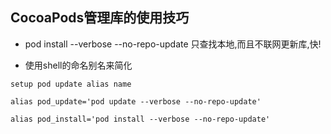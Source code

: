 
## **CocoaPods**管理库的使用技巧

- pod install --verbose --no-repo-update  只查找本地,而且不联网更新库,快!

- 使用shell的命名别名来简化

```
setup pod update alias name

alias pod_update='pod update --verbose --no-repo-update'

alias pod_install='pod install --verbose --no-repo-update'

```